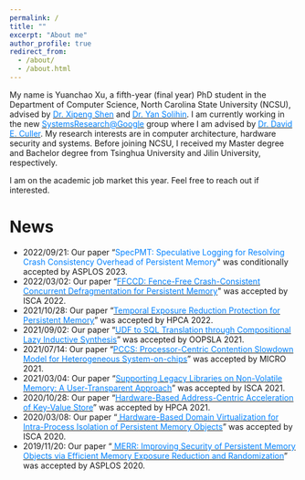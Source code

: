 ```yaml
---
permalink: /
title: ""
excerpt: "About me"
author_profile: true
redirect_from:
  - /about/
  - /about.html
---
```


My name is Yuanchao Xu, a fifth-year (final year) PhD student in the Department of Computer Science, North Carolina State University (NCSU), advised by [<font color="#0081ff">Dr. Xipeng Shen</font>](https://people.engr.ncsu.edu/xshen5/) and [<font color="#0081ff">Dr. Yan Solihin</font>](https://sites.google.com/view/arpers). I am currently working in the new [<font color="#0081ff">SystemsResearch@Google</font>](https://cloud.google.com/blog/topics/systems/google-creates-new-systems-research-group) group where I am advised by [<font color="#0081ff">Dr. David E. Culler</font>](http://people.eecs.berkeley.edu/~culler/). My research interests are in computer architecture, hardware security and systems. Before joining NCSU, I received my Master degree and Bachelor degree from Tsinghua University and Jilin University, respectively.

I am on the academic job market this year. Feel free to reach out if interested.

News
======
* 2022/09/21: Our paper “<font color="#0081ff">SpecPMT: Speculative Logging for Resolving Crash Consistency Overhead of Persistent Memory</font>" was conditionally accepted by ASPLOS 2023.
* 2022/03/02: Our paper “[<font color="#0081ff">FFCCD: Fence-Free Crash-Consistent Concurrent Defragmentation for Persistent Memory</font>](http://yuanchaoxu6.github.io/files/ISCA22.pdf)" was accepted by ISCA 2022.
* 2021/10/28: Our paper “[<font color="#0081ff">Temporal Exposure Reduction Protection for Persistent Memory</font>](http://yuanchaoxu6.github.io/files/HPCA22.pdf)” was accepted by HPCA 2022.
* 2021/09/02: Our paper “[<font color="#0081ff">UDF to SQL Translation through Compositional Lazy Inductive Synthesis</font>](http://yuanchaoxu6.github.io/files/OOPSLA2021.pdf)” was accepted by OOPSLA 2021.
* 2021/07/14: Our paper “[<font color="#0081ff">PCCS: Processor-Centric Contention Slowdown Model for Heterogeneous System-on-chips</font>](http://yuanchaoxu6.github.io/files/MICRO2021.pdf)” was accepted by MICRO 2021.
* 2021/03/04: Our paper “[<font color="#0081ff">Supporting Legacy Libraries on Non-Volatile Memory: A User-Transparent Approach</font>](http://yuanchaoxu6.github.io/files/ISCA21.pdf)” was accepted by ISCA 2021.
* 2020/10/28: Our paper “[<font color="#0081ff">Hardware-Based Address-Centric Acceleration of Key-Value Store</font>](http://yuanchaoxu6.github.io/files/HPCA21.pdf)” was accepted by HPCA 2021.
* 2020/03/08: Our paper “[<font color="#0081ff"> Hardware-Based Domain Virtualization for Intra-Process Isolation of Persistent Memory Objects</font>](http://yuanchaoxu6.github.io/files/isca20.pdf)” was accepted by ISCA 2020.
* 2019/11/20: Our paper “[<font color="#0081ff"> MERR: Improving Security of Persistent Memory Objects via Efficient Memory Exposure Reduction and Randomization</font>](http://yuanchaoxu6.github.io/files/asplos20.pdf)” was accepted by ASPLOS 2020.
